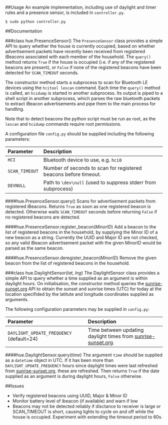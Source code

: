 ##Usage
An example implementation, including use of daylight and timer rules and a presence sensor, is included in `controller.py`.

`$ sudo python controller.py`

##Documentation

###class hue.PresenceSensor()
The `PresenceSensor` class provides a simple API to query whether the house is currently occupied, based on whether advertisement packets have recently been received from registered iBeacons associated with each member of the household.  The `query()` method returns `True` if the house is occupied (i.e. if any of the registered beacons are present), or `False` if none of the registered beacons have been detected for `SCAN_TIMEOUT` seconds.

The constructor method starts a subprocess to scan for Bluetooth LE devices using the `hcitool lescan` command.  Each time the `query()` method is called, an `hcidump` is started in another subprocess.  Its output is piped to a shell script in another subprocess, which parses the raw bluetooth packets to extract iBeacon advertisements and pipe them to the main process for handling.

Note that to detect beacons the python script must be run as root, as the `lescan` and `hcidump` commands require root permissions.

A configuration file `config.py` should be supplied including the following parameters:

|Parameter |Description |
|:---|:---|
|`HCI`|Bluetooth device to use, e.g. `hci0`|
|`SCAN_TIMEOUT`|Number of seconds to scan for registered beacons before timeout.|
|`DEVNULL`|Path to `\dev\null` (used to suppress stderr from subprocess)|

####hue.PresenceSensor.query()
Scans for advertisement packets from registered iBeacons.  Returns `True` as soon as one registered beacon is detected.  Otherwise waits `SCAN_TIMEOUT` seconds before returning `False` if no registered beacons are detected.

####hue.PresenceSensor.register_beacon(*MinorID*)
Add a beacon to the list of registered beacons in the household, by supplying the Minor ID of a new beacon as a string.  Currently the UUID and Major ID are not checked, so any valid iBeacon advertisement packet with the given MinorID would be parsed as the same beacon.

####hue.PresenceSensor.deregister_beacon(*MinorID*)
Remove the given beacon from the list of registered beacons in the household.

###class hue.DaylightSensor(*lat, lng*)
The DaylightSensor class provides a simple API to query whether a time supplied as an argument is within daylight hours. On initialisation, the constructor method queries the [sunrise-sunset.org](http://www.sunrise-sunset.org) API to obtain the sunset and sunrise times (UTC) for today at the location specifided by the latitute and longitude coordinates supplied as arguments.

The following  configuration parameters may be supplied in `config.py`:

Parameter | Description
:---|:---
`DAYLIGHT_UPDATE_FREQUENCY` (default=24) | Time between updating daylight times from [sunrise-sunset.org](http://www.sunrise-sunset.org).

####hue.DaylightSensor.query(*time*)
The argument `time` should be supplied as a `datetime` object in UTC.  If it has been more than `DAYLIGHT_UPDATE_FREQUENCY` hours since daylight times were last refreshed from [sunrise-sunset.org](http://www.sunrise-sunset.org), these are refreshed.  Then returns `True` if the date supplied as an argument is during daylight hours, `False` otherwise.

##Issues
- Verify registered beacons using UUID, Major & Minor ID
- Monitor battery level of ibeacon (if available) and warn if low
- Beacons may not be detected reliably if  disctance to receiver is large or SCAN_TIMEOUT is short, causing lights to cycle on and off while the house is occupied.  Experiment with extending the timeout period to 60s.
